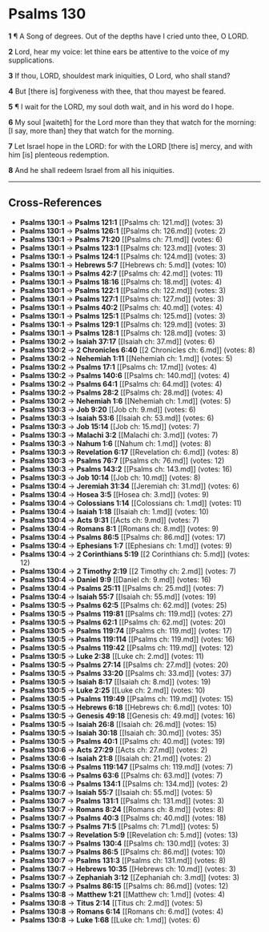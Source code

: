 # Psalms 130

**1** ¶ A Song of degrees. Out of the depths have I cried unto thee, O LORD.

**2** Lord, hear my voice: let thine ears be attentive to the voice of my supplications.

**3** If thou, LORD, shouldest mark iniquities, O Lord, who shall stand?

**4** But [there is] forgiveness with thee, that thou mayest be feared.

**5** ¶ I wait for the LORD, my soul doth wait, and in his word do I hope.

**6** My soul [waiteth] for the Lord more than they that watch for the morning: [I say, more than] they that watch for the morning.

**7** Let Israel hope in the LORD: for with the LORD [there is] mercy, and with him [is] plenteous redemption.

**8** And he shall redeem Israel from all his iniquities.

---

## Cross-References

- **Psalms 130:1** → **Psalms 121:1** [[Psalms ch: 121.md]] (votes: 3)
- **Psalms 130:1** → **Psalms 126:1** [[Psalms ch: 126.md]] (votes: 2)
- **Psalms 130:1** → **Psalms 71:20** [[Psalms ch: 71.md]] (votes: 6)
- **Psalms 130:1** → **Psalms 123:1** [[Psalms ch: 123.md]] (votes: 3)
- **Psalms 130:1** → **Psalms 124:1** [[Psalms ch: 124.md]] (votes: 3)
- **Psalms 130:1** → **Hebrews 5:7** [[Hebrews ch: 5.md]] (votes: 10)
- **Psalms 130:1** → **Psalms 42:7** [[Psalms ch: 42.md]] (votes: 11)
- **Psalms 130:1** → **Psalms 18:16** [[Psalms ch: 18.md]] (votes: 4)
- **Psalms 130:1** → **Psalms 122:1** [[Psalms ch: 122.md]] (votes: 3)
- **Psalms 130:1** → **Psalms 127:1** [[Psalms ch: 127.md]] (votes: 3)
- **Psalms 130:1** → **Psalms 40:2** [[Psalms ch: 40.md]] (votes: 4)
- **Psalms 130:1** → **Psalms 125:1** [[Psalms ch: 125.md]] (votes: 3)
- **Psalms 130:1** → **Psalms 129:1** [[Psalms ch: 129.md]] (votes: 3)
- **Psalms 130:1** → **Psalms 128:1** [[Psalms ch: 128.md]] (votes: 3)
- **Psalms 130:2** → **Isaiah 37:17** [[Isaiah ch: 37.md]] (votes: 6)
- **Psalms 130:2** → **2 Chronicles 6:40** [[2 Chronicles ch: 6.md]] (votes: 8)
- **Psalms 130:2** → **Nehemiah 1:11** [[Nehemiah ch: 1.md]] (votes: 5)
- **Psalms 130:2** → **Psalms 17:1** [[Psalms ch: 17.md]] (votes: 4)
- **Psalms 130:2** → **Psalms 140:6** [[Psalms ch: 140.md]] (votes: 4)
- **Psalms 130:2** → **Psalms 64:1** [[Psalms ch: 64.md]] (votes: 4)
- **Psalms 130:2** → **Psalms 28:2** [[Psalms ch: 28.md]] (votes: 4)
- **Psalms 130:2** → **Nehemiah 1:6** [[Nehemiah ch: 1.md]] (votes: 5)
- **Psalms 130:3** → **Job 9:20** [[Job ch: 9.md]] (votes: 6)
- **Psalms 130:3** → **Isaiah 53:6** [[Isaiah ch: 53.md]] (votes: 6)
- **Psalms 130:3** → **Job 15:14** [[Job ch: 15.md]] (votes: 7)
- **Psalms 130:3** → **Malachi 3:2** [[Malachi ch: 3.md]] (votes: 7)
- **Psalms 130:3** → **Nahum 1:6** [[Nahum ch: 1.md]] (votes: 8)
- **Psalms 130:3** → **Revelation 6:17** [[Revelation ch: 6.md]] (votes: 8)
- **Psalms 130:3** → **Psalms 76:7** [[Psalms ch: 76.md]] (votes: 12)
- **Psalms 130:3** → **Psalms 143:2** [[Psalms ch: 143.md]] (votes: 16)
- **Psalms 130:3** → **Job 10:14** [[Job ch: 10.md]] (votes: 8)
- **Psalms 130:4** → **Jeremiah 31:34** [[Jeremiah ch: 31.md]] (votes: 6)
- **Psalms 130:4** → **Hosea 3:5** [[Hosea ch: 3.md]] (votes: 9)
- **Psalms 130:4** → **Colossians 1:14** [[Colossians ch: 1.md]] (votes: 11)
- **Psalms 130:4** → **Isaiah 1:18** [[Isaiah ch: 1.md]] (votes: 10)
- **Psalms 130:4** → **Acts 9:31** [[Acts ch: 9.md]] (votes: 7)
- **Psalms 130:4** → **Romans 8:1** [[Romans ch: 8.md]] (votes: 9)
- **Psalms 130:4** → **Psalms 86:5** [[Psalms ch: 86.md]] (votes: 17)
- **Psalms 130:4** → **Ephesians 1:7** [[Ephesians ch: 1.md]] (votes: 9)
- **Psalms 130:4** → **2 Corinthians 5:19** [[2 Corinthians ch: 5.md]] (votes: 12)
- **Psalms 130:4** → **2 Timothy 2:19** [[2 Timothy ch: 2.md]] (votes: 7)
- **Psalms 130:4** → **Daniel 9:9** [[Daniel ch: 9.md]] (votes: 16)
- **Psalms 130:4** → **Psalms 25:11** [[Psalms ch: 25.md]] (votes: 7)
- **Psalms 130:4** → **Isaiah 55:7** [[Isaiah ch: 55.md]] (votes: 19)
- **Psalms 130:5** → **Psalms 62:5** [[Psalms ch: 62.md]] (votes: 25)
- **Psalms 130:5** → **Psalms 119:81** [[Psalms ch: 119.md]] (votes: 27)
- **Psalms 130:5** → **Psalms 62:1** [[Psalms ch: 62.md]] (votes: 20)
- **Psalms 130:5** → **Psalms 119:74** [[Psalms ch: 119.md]] (votes: 17)
- **Psalms 130:5** → **Psalms 119:114** [[Psalms ch: 119.md]] (votes: 16)
- **Psalms 130:5** → **Psalms 119:42** [[Psalms ch: 119.md]] (votes: 12)
- **Psalms 130:5** → **Luke 2:38** [[Luke ch: 2.md]] (votes: 11)
- **Psalms 130:5** → **Psalms 27:14** [[Psalms ch: 27.md]] (votes: 20)
- **Psalms 130:5** → **Psalms 33:20** [[Psalms ch: 33.md]] (votes: 37)
- **Psalms 130:5** → **Isaiah 8:17** [[Isaiah ch: 8.md]] (votes: 19)
- **Psalms 130:5** → **Luke 2:25** [[Luke ch: 2.md]] (votes: 10)
- **Psalms 130:5** → **Psalms 119:49** [[Psalms ch: 119.md]] (votes: 15)
- **Psalms 130:5** → **Hebrews 6:18** [[Hebrews ch: 6.md]] (votes: 10)
- **Psalms 130:5** → **Genesis 49:18** [[Genesis ch: 49.md]] (votes: 16)
- **Psalms 130:5** → **Isaiah 26:8** [[Isaiah ch: 26.md]] (votes: 15)
- **Psalms 130:5** → **Isaiah 30:18** [[Isaiah ch: 30.md]] (votes: 35)
- **Psalms 130:5** → **Psalms 40:1** [[Psalms ch: 40.md]] (votes: 19)
- **Psalms 130:6** → **Acts 27:29** [[Acts ch: 27.md]] (votes: 2)
- **Psalms 130:6** → **Isaiah 21:8** [[Isaiah ch: 21.md]] (votes: 2)
- **Psalms 130:6** → **Psalms 119:147** [[Psalms ch: 119.md]] (votes: 7)
- **Psalms 130:6** → **Psalms 63:6** [[Psalms ch: 63.md]] (votes: 7)
- **Psalms 130:6** → **Psalms 134:1** [[Psalms ch: 134.md]] (votes: 2)
- **Psalms 130:7** → **Isaiah 55:7** [[Isaiah ch: 55.md]] (votes: 5)
- **Psalms 130:7** → **Psalms 131:1** [[Psalms ch: 131.md]] (votes: 3)
- **Psalms 130:7** → **Romans 8:24** [[Romans ch: 8.md]] (votes: 8)
- **Psalms 130:7** → **Psalms 40:3** [[Psalms ch: 40.md]] (votes: 18)
- **Psalms 130:7** → **Psalms 71:5** [[Psalms ch: 71.md]] (votes: 5)
- **Psalms 130:7** → **Revelation 5:9** [[Revelation ch: 5.md]] (votes: 13)
- **Psalms 130:7** → **Psalms 130:4** [[Psalms ch: 130.md]] (votes: 3)
- **Psalms 130:7** → **Psalms 86:5** [[Psalms ch: 86.md]] (votes: 10)
- **Psalms 130:7** → **Psalms 131:3** [[Psalms ch: 131.md]] (votes: 8)
- **Psalms 130:7** → **Hebrews 10:35** [[Hebrews ch: 10.md]] (votes: 3)
- **Psalms 130:7** → **Zephaniah 3:12** [[Zephaniah ch: 3.md]] (votes: 3)
- **Psalms 130:7** → **Psalms 86:15** [[Psalms ch: 86.md]] (votes: 12)
- **Psalms 130:8** → **Matthew 1:21** [[Matthew ch: 1.md]] (votes: 4)
- **Psalms 130:8** → **Titus 2:14** [[Titus ch: 2.md]] (votes: 5)
- **Psalms 130:8** → **Romans 6:14** [[Romans ch: 6.md]] (votes: 4)
- **Psalms 130:8** → **Luke 1:68** [[Luke ch: 1.md]] (votes: 6)
